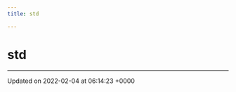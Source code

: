 ```yaml
---
title: std

---
```


# std








-------------------------------

Updated on 2022-02-04 at 06:14:23 +0000